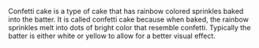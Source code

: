 Confetti cake is a type of cake that has rainbow colored sprinkles baked into the batter. It is called confetti cake because when baked, the rainbow sprinkles melt into dots of bright color that resemble confetti. Typically the batter is either white or yellow to allow for a better visual effect. 